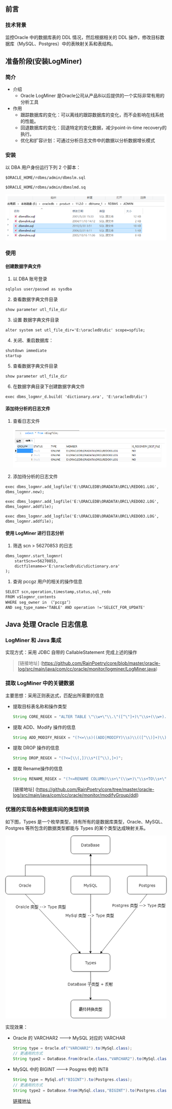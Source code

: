 ## **前言**

### 技术背景

监控Oracle 中的数据库表的 DDL 情况，然后根据相关的 DDL 操作，修改目标数据库（MySQL、Postgres）中的表映射关系和表结构。

## 准备阶段(安装LogMiner)

### 简介

- 介绍
  - Oracle LogMiner 是Oracle公司从产品8i以后提供的一个实际非常有用的分析工具
- 作用
  - 跟踪数据库的变化：可以离线的跟踪数据库的变化，而不会影响在线系统的性能。
  - 回退数据库的变化：回退特定的变化数据，减少point-in-time recovery的执行。
  - 优化和扩容计划：可通过分析日志文件中的数据以分析数据增长模式

### 安装

以 DBA 用户身份运行下列 2 个脚本：

```
$ORACLE_HOME/rdbms/admin/dbmslm.sql
```

```
$ORACLE_HOME/rdbms/admin/dbmslmd.sq
```

   ![image](pic/oracle_sql.png)

### 使用

#### 创建数据字典文件

1. 以 DBA 账号登录

```
sqlplus user/passwd as sysdba
```

2. 查看数据字典文件目录

```
show parameter utl_file_dir
```

3. 设置 数据字典文件目录

```
alter system set utl_file_dir='E:\oracledb\dic' scope=spfile;
```

4. 关闭、重启数据库：

```
shutdown immediate
startup
```

5. 查看数据字典文件目录

```
show parameter utl_file_dir
```

6. 在数据字典目录下创建数据字典文件

```
exec dbms_logmnr_d.build( 'dictionary.ora', 'E:\oracledb\dic')
```

#### 添加待分析的日志文件

1. 查看日志文件

   ![image](pic/oracle_log.png)

2. 添加待分析的日志文件

```
exec dbms_logmnr.add_logfile('E:\ORACLEDB\ORADATA\ORCL\REDO01.LOG', dbms_logmnr.new);
```

```
exec dbms_logmnr.add_logfile('E:\ORACLEDB\ORADATA\ORCL\REDO02.LOG', dbms_logmnr.addfile);
```

```
exec dbms_logmnr.add_logfile('E:\ORACLEDB\ORADATA\ORCL\REDO03.LOG', dbms_logmnr.addfile);
```

#### 使用 LogMiner 进行日志分析

1. 筛选 scn > 56270853 的日志

```
dbms_logmnr.start_logmnr(
	startScn=>56270853,
	dictfilename=>'E:\oracledb\dic\dictionary.ora'
);
```

1. 查询 pccgz 用户的相关的操作信息

```
SELECT scn,operation,timestamp,status,sql_redo
FROM v$logmnr_contents
WHERE seg_owner in （‘pccgz’）
AND seg_type_name='TABLE' AND operation !='SELECT_FOR_UPDATE'
```

## Java 处理 Oracle 日志信息

### LogMiner 和 Java 集成

实现方式：采用 JDBC 自带的 CallableStatement 完成上述的操作

>   [链接地址] (https://github.com/RainPoetry/core/blob/master/oracle-log/src/main/java/com/cc/oracle/monitor/logminer/LogMiner.java) 

### 提取 LogMiner 中的关键数据

主要思想：采用正则表达式，匹配出所需要的信息

- 提取目标表名称和操作类型

  ```java
  String CORE_REGEX = "ALTER TABLE \"\\w+\"\\.\"([^\"]+)\"\\s+(\\w+).+";
  ```

- 提取 ADD、Modify 操作的信息

  ```java
  String ADD_MODIFY_REGEX = "(?<=\\s)((ADD|MODIFY)\\s)\\(([^\\)]+)\\)";
  ```

- 提取 DROP 操作的信息

  ```java
  String DROP_REGEX = "(?<=[\\(,])\\s*([^\\),]+)";
  ```

- 提取 Rename操作的信息

  ```java
  String RENAME_REGEX = "(?<=RENAME COLUMN)\\s+\"(\\w+)\"\\s+TO\\s+\"(\\w+)\"";
  ```

  [链接地址] (https://github.com/RainPoetry/core/tree/master/oracle-log/src/main/java/com/cc/oracle/monitor/modifyGroup/ddl) 

### 优雅的实现各种数据库间的类型转换

如下图，Types 是一个枚举类型，持有所有的是数据库类型，Oracle、MySQL、Postgres 等所包含的数据类型都能与 Types 的某个类型达成映射关系。

  ![image](pic/Oracle.png)

实现效果：

- Oracle 的 VARCHAR2  --->  MySQL 对应的 VARCHAR

  ```java
  String type = Oracle.of("VARCHAR2").to(MySql.class);
  // 更通用的方式
  String type2 = DataBase.from(Oracle.class,"VARCHAR2").to(MySql.class);
  ```

- MySQL 中的 BIGINT --->  Posgres 中的 INT8

  ```java
  String type = MySql.of("BIGINT").to(Postgres.class);
  // 更通用的方式
  String type2 = DataBase.from(MySql.class,"BIGINT").to(Postgres.class);
  ```
    [链接地址](https://github.com/RainPoetry/core/blob/master/guava-cc/src/main/java/com/rainpoetry/common/db/relation)
